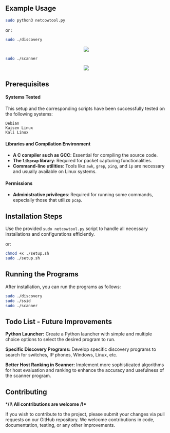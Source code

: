 ## Example Usage
```bash
sudo python3 netcowtool.py
```
or :

```bash
sudo ./discovery
```
<center>
<img src="https://github.com/TheLaughingCow/discovery/blob/dev/md01.png"/>
</center>

```bash
sudo ./scanner
```
<center>
<img src="https://github.com/TheLaughingCow/discovery/blob/dev/md02.png"/>
</center>

## Prerequisites

#### Systems Tested

This setup and the corresponding scripts have been successfully tested on the following systems:

    Debian
    Kaisen Linux
    Kali Linux
    
#### Libraries and Compilation Environment

- **A C compiler such as GCC**: Essential for compiling the source code.
- **The `libpcap` library**: Required for packet capturing functionalities.
- **Command-line utilities**: Tools like `awk`, `grep`, `ping`, and `ip` are necessary and usually available on Linux systems.

#### Permissions

- **Administrative privileges**: Required for running some commands, especially those that utilize `pcap`.

## Installation Steps

Use the provided `sudo netcowtool.py` script to handle all necessary installations and configurations efficiently.

or:

```bash
chmod +x ./setup.sh
sudo ./setup.sh
```
## Running the Programs

After installation, you can run the programs as follows:

```bash
sudo ./discovery
sudo ./ssid
sudo ./scanner
```
## Todo List - Future Improvements

**Python Launcher:**
Create a Python launcher with simple and multiple choice options to select the desired program to run.

**Specific Discovery Programs:**
Develop specific discovery programs to search for switches, IP phones, Windows, Linux, etc.

**Better Host Ranking in Scanner:**
Implement more sophisticated algorithms for host evaluation and ranking to enhance the accuracy and usefulness of the scanner program.

## Contributing

***/!\ All contributions are welcome /!\***

If you wish to contribute to the project, please submit your changes via pull requests on our GitHub repository.
We welcome contributions in code, documentation, testing, or any other improvements.
